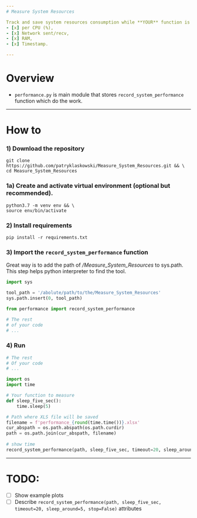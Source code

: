 ```yaml
---
# Measure System Resources

Track and save system resources consumption while **YOUR** function is running.
- [x] per CPU (%),
- [x] Network sent/recv,
- [x] RAM,
- [x] Timestamp.

---
```

# Overview

- ```performance.py``` is main module that stores ```record_system_performance``` function which do the work.

---

# How to

### 1) Download the repository
```
git clone https://github.com/patryklaskowski/Measure_System_Resources.git && \
cd Measure_System_Resources
```

### 1a) Create and activate virtual environment (optional but recommended).
```
python3.7 -m venv env && \
source env/bin/activate
```

### 2) Install requirements
```
pip install -r requirements.txt
```

### 3) Import the ```record_system_performance``` function
Great way is to add the path of */Measure_System_Resources* to sys.path. This step helps python interpreter to find the tool.

```python
import sys

tool_path = '/abolute/path/to/the/Measure_System_Resources'
sys.path.insert(0, tool_path)

from performance import record_system_performance

# The rest
# of your code
# ...
```

### 4) Run

```python
# The rest
# Of your code
# ...

import os
import time

# Your function to measure
def sleep_five_sec():
    time.sleep(5)

# Path where XLS file will be saved
filename = f'performance_{round(time.time())}.xlsx'
cur_abspath = os.path.abspath(os.path.curdir)
path = os.path.join(cur_abspath, filename)
    
# show time
record_system_performance(path, sleep_five_sec, timeout=20, sleep_around=5, stop=False)
```

---

# TODO:

- [ ] Show example plots
- [ ] Describe `record_system_performance(path, sleep_five_sec, timeout=20, sleep_around=5, stop=False)` attributes
